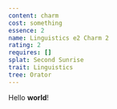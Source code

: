 ```yaml
---
content: charm
cost: something
essence: 2
name: Linguistics e2 Charm 2
rating: 2
requires: []
splat: Second Sunrise
trait: Linguistics
tree: Orator
---
```


Hello **world**!
